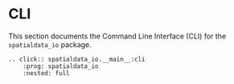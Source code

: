 # CLI

This section documents the Command Line Interface (CLI) for the `spatialdata_io` package.

```{eval-rst}
.. click:: spatialdata_io.__main__:cli
    :prog: spatialdata_io
    :nested: full
```

